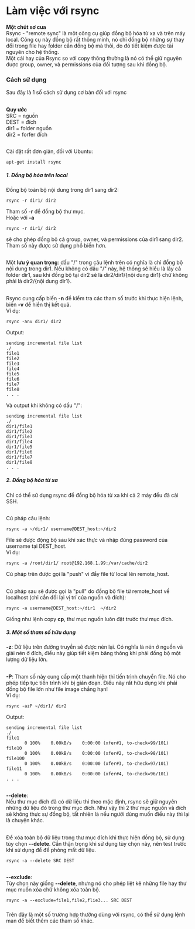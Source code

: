 Làm việc với rsync
=====
**Một chút sơ cua** <br>
Rsync - "remote sync" là một công cụ giúp đồng bộ hóa từ xa và trên máy local. Công cụ này đồng bộ rất thông minh, nó chỉ đồng bộ những sự thay đổi trong file hay folder cần đồng bộ mà thôi, do đó tiết kiệm được tài nguyên cho hệ thống. <br>
Một cái hay của Rsync so với copy thông thường là nó có thể giữ nguyên được group, owner, và permissions của đối tượng sau khi đồng bộ.
### Cách sử dụng
Sau đây là 1 số cách sử dụng cơ bản đối với rsync
##
**Quy ước** <br>
SRC = nguồn <br>
DEST = đích <br>
dir1 = folder nguồn <br>
dir2 = forfer đích
##
Cài đặt rất đơn giản, đối với Ubuntu:

    apt-get install rsync

##### 1. Đồng bộ hóa trên local
Đồng bộ toàn bộ nội dung trong dir1 sang dir2:

    rsync -r dir1/ dir2

Tham số **-r** để đồng bộ thư mục. <br>
Hoặc với **-a** 

    rsync -r dir1/ dir2
    
sẽ cho phép đồng bộ cả group, owner, và permissions của dir1 sang dir2. Tham số này được sử dụng phổ biến hơn.
##
Một **lưu ý quan trọng**: dấu "/" trong câu lệnh trên có nghĩa là chỉ đồng bộ nội dung trong dir1. Nếu không có dấu "/" này, hệ thống sẽ hiểu là lấy cả folder dir1, sau khi đồng bộ tại dir2 sẽ là dir2/dir1/{nội dung dir1} chứ không phải là dir2/{nội dung dir1}.
##
Rsync cung cấp biến **-n** để kiểm tra các tham số trước khi thực hiện lệnh, biến **-v** để hiển thị kết quả.<br>
Ví dụ:

    rsync -anv dir1/ dir2

Output:

    sending incremental file list
    ./
    file1
    file2
    file3
    file4
    file5
    file6
    file7
    file8
    . . .

Và output khi không có dấu "/":
    
    sending incremental file list
    ./
    dir1/file1
    dir1/file2
    dir1/file3
    dir1/file4
    dir1/file5
    dir1/file6
    dir1/file7
    dir1/file8
    . . .  

##### 2. Đồng bộ hóa từ xa
Chỉ có thể sử dụng rsync để đồng bộ hóa từ xa khi cả 2 máy đều đã cài SSH.
##
Cú pháp câu lệnh:

    rsync -a ~/dir1/ username@DEST_host:~/dir2

File sẽ được động bộ sau khi xác thực và nhập đúng password của username tại DEST_host.<br>
Ví dụ:

    rsync -a /root/dir1/ root@192.168.1.99:/var/cache/dir2

Cú pháp trên được gọi là "push" vì đẩy file từ local lên remote_host.
##
Cú pháp sau sẽ được gọi là "pull" do đồng bộ file từ remote_host về localhost (chỉ cần đổi lại vị trí của nguồn và đích):

    rsync -a username@DEST_host:~/dir1  ~/dir2

Giống như lệnh copy **cp**, thư mục nguồn luôn đặt trước thư mục đích.

##### 3. Một số tham số hữu dụng
**-z**: Dữ liệu trên đường truyền sẽ được nén lại. Có nghĩa là nén ở nguồn và giải nén ở đích, điều này giúp tiết kiệm băng thông khi phải đồng bộ một lượng dữ liệu lớn.
##
**-P**: Tham số này cung cấp một thanh hiện thỉ tiến trình chuyển file. Nó cho phép tiếp tục tiến trình khi bị gián đoạn. Điều này rất hữu dụng khi phải đồng bộ file lớn như file image chẳng hạn! <br>
Ví dụ:

    rsync -azP ~/dir1/ dir2

Output:

    sending incremental file list
    ./
    file1
           0 100%    0.00kB/s    0:00:00 (xfer#1, to-check=99/101)
    file10
           0 100%    0.00kB/s    0:00:00 (xfer#2, to-check=98/101)
    file100
           0 100%    0.00kB/s    0:00:00 (xfer#3, to-check=97/101)
    file11
           0 100%    0.00kB/s    0:00:00 (xfer#4, to-check=96/101)
    . . .

##
**--delete**: <br>
Nếu thư mục đích đã có dữ liệu thì theo mặc định, rsync sẽ giữ nguyên những dữ liệu đó trong thư mục đích. Như vậy thì 2 thư mục nguồn và đích sẽ không thực sự đồng bộ, tất nhiên là nếu người dùng muốn điều này thì lại là chuyện khác.
##
Để xóa toàn bộ dữ liệu trong thư mục đích khi thực hiện đồng bộ, sử dụng tùy chọn **--delete**. Cần thận trọng khi sử dụng tùy chọn này, nên test trước khi sử dụng để đề phòng mất dữ liệu.

    rsync -a --delete SRC DEST
##
**--exclude**: <br>
Tùy chọn này giống **--delete**, nhưng nó cho phép liệt kê những file hay thư mục muốn xóa chứ không xóa toàn bộ.

    rsync -a --exclude=file1,file2,flie3... SRC DEST

###
###
Trên đây là một số trường hợp thường dùng với rsync, có thể sử dụng lệnh man để biết thêm các tham số khác.

